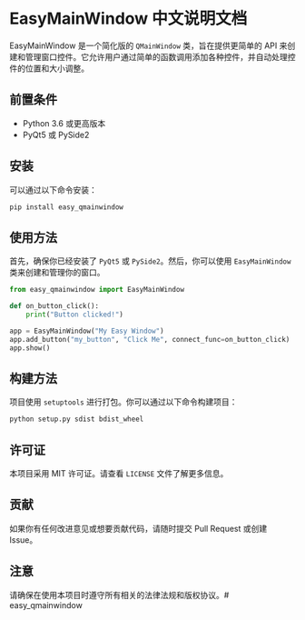 # EasyMainWindow 中文说明文档

EasyMainWindow 是一个简化版的 `QMainWindow` 类，旨在提供更简单的 API 来创建和管理窗口控件。它允许用户通过简单的函数调用添加各种控件，并自动处理控件的位置和大小调整。

## 前置条件

- Python 3.6 或更高版本
- PyQt5 或 PySide2

## 安装

可以通过以下命令安装：

```bash
pip install easy_qmainwindow
```

## 使用方法

首先，确保你已经安装了 `PyQt5` 或 `PySide2`。然后，你可以使用 `EasyMainWindow` 类来创建和管理你的窗口。

```python
from easy_qmainwindow import EasyMainWindow

def on_button_click():
    print("Button clicked!")

app = EasyMainWindow("My Easy Window")
app.add_button("my_button", "Click Me", connect_func=on_button_click)
app.show()
```

## 构建方法

项目使用 `setuptools` 进行打包。你可以通过以下命令构建项目：

```bash
python setup.py sdist bdist_wheel
```

## 许可证

本项目采用 MIT 许可证。请查看 `LICENSE` 文件了解更多信息。

## 贡献

如果你有任何改进意见或想要贡献代码，请随时提交 Pull Request 或创建 Issue。

## 注意

请确保在使用本项目时遵守所有相关的法律法规和版权协议。# easy_qmainwindow
